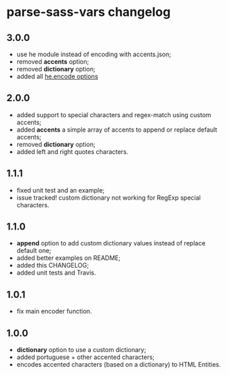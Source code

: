 # parse-sass-vars changelog

## 3.0.0
- use he module instead of encoding with accents.json;
- removed **accents** option;
- removed **dictionary** option;
- added all [he.encode options](https://github.com/mathiasbynens/he#heencodetext-options)

## 2.0.0
- added support to special characters and regex-match using custom accents;
- added **accents** a simple array of accents to append or replace default accents;
- removed **dictionary** option;
- added left and right quotes characters.

## 1.1.1
- fixed unit test and an example;
- issue tracked! custom dictionary not working for RegExp special characters.

## 1.1.0
- **append** option to add custom dictionary values instead of replace default one;
- added better examples on README;
- added this CHANGELOG;
- added unit tests and Travis.

## 1.0.1
- fix main encoder function.

## 1.0.0
- **dictionary** option to use a custom dictionary;
- added portuguese + other accented characters;
- encodes accented characters (based on a dictionary) to HTML Entities.
